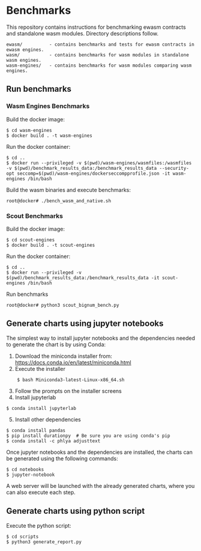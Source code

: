 # Benchmarks

This repository contains instructions for benchmarking ewasm contracts and standalone wasm modules. Directory descriptions follow.

```
ewasm/          - contains benchmarks and tests for ewasm contracts in ewasm engines.
wasm/           - contains benchmarks for wasm modules in standalone wasm engines.
wasm-engines/   - contains benchmarks for wasm modules comparing wasm engines.
```

## Run benchmarks

### Wasm Engines Benchmarks

Build the docker image:

    $ cd wasm-engines
    $ docker build . -t wasm-engines
    
Run the docker container:

    $ cd ..
    $ docker run --privileged -v $(pwd)/wasm-engines/wasmfiles:/wasmfiles -v $(pwd)/benchmark_results_data:/benchmark_results_data --security-opt seccomp=$(pwd)/wasm-engines/dockerseccompprofile.json -it wasm-engines /bin/bash

Build the wasm binaries and execute benchmarks:

    root@docker# ./bench_wasm_and_native.sh
    
### Scout Benchmarks

Build the docker image:

    $ cd scout-engines
    $ docker build . -t scout-engines
    
Run the docker container:

    $ cd ..
    $ docker run --privileged -v $(pwd)/benchmark_results_data:/benchmark_results_data -it scout-engines /bin/bash

Run benchmarks

    root@docker# python3 scout_bignum_bench.py

## Generate charts using jupyter notebooks

The simplest way to install jupyter notebooks and the dependencies needed to generate the chart is by using Conda:

1. Download the miniconda installer from: https://docs.conda.io/en/latest/miniconda.html
2. Execute the installer
```
	$ bash Miniconda3-latest-Linux-x86_64.sh
```
3. Follow the prompts on the installer screens
4. Install jupyterlab
```
$ conda install jupyterlab
```
5. Install other dependencies
```
$ conda install pandas
$ pip install durationpy  # Be sure you are using conda's pip
$ conda install -c phlya adjusttext
```
Once jupyter notebooks and the dependencies are installed, the charts can be generated using the following commands:
```
$ cd notebooks
$ jupyter-notebook
```
A web server will be launched with the already generated charts, where you can also execute each step.

## Generate charts using python script

Execute the python script:

    $ cd scripts
    $ python3 generate_report.py
    
